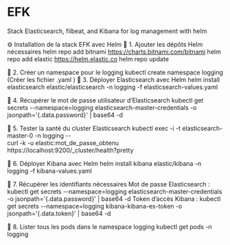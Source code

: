 # EFK
Stack Elasticsearch, filbeat, and Kibana for log management with helm

⚙️ Installation de la stack EFK avec Helm
🧩 1. Ajouter les dépôts Helm nécessaires
helm repo add bitnami https://charts.bitnami.com/bitnami
helm repo add elastic https://helm.elastic.co
helm repo update


🧱 2. Créer un namespace pour le logging
kubectl create namespace logging
(Créer les fichier .yaml )
🧠 3. Déployer Elasticsearch avec Helm
helm install elasticsearch elastic/elasticsearch -n logging -f elasticsearch-values.yaml

🔐 4. Récupérer le mot de passe utilisateur d’Elasticsearch
kubectl get secrets --namespace=logging elasticsearch-master-credentials -o jsonpath='{.data.password}' | base64 -d

🧪 5. Tester la santé du cluster Elasticsearch
kubectl exec -i -t elasticsearch-master-0 -n logging -- \
curl -k -u elastic:mot_de_passe_obtenu https://localhost:9200/_cluster/health?pretty


💠 6. Déployer Kibana avec Helm
helm install kibana elastic/kibana -n logging -f kibana-values.yaml

🔑 7. Récupérer les identifiants nécessaires
Mot de passe Elasticsearch :
kubectl get secrets --namespace=logging elasticsearch-master-credentials -o jsonpath='{.data.password}' | base64 -d
Token d’accès Kibana :
kubectl get secrets --namespace=logging kibana-kibana-es-token -o jsonpath='{.data.token}' | base64 -d

🧾 8. Lister tous les pods dans le namespace logging
kubectl get pods -n logging






